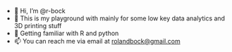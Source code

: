 - 👋 Hi, I’m @r-bock
- 👀 This is my playground with mainly for some low key data analytics and 3D printing stuff
- 🌱 Getting familiar with R and python
- 📫 You can reach me via email at rolandbock@gmail.com

<!---
r-bock/r-bock is a ✨ special ✨ repository because its `README.md` (this file) appears on your GitHub profile.
You can click the Preview link to take a look at your changes.
--->
